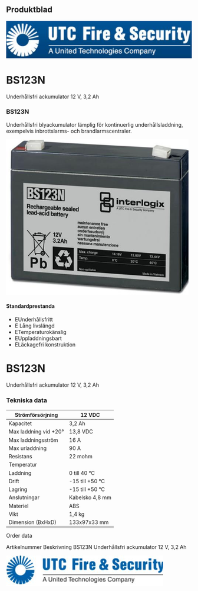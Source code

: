 ## Produktblad

![](_page_0_Picture_1.jpeg)

# BS123N

Underhållsfri ackumulator 12 V, 3,2 Ah

### BS123N

Underhållsfri blyackumulator lämplig för kontinuerlig underhållsladdning, exempelvis inbrottslarms- och brandlarmscentraler.

![](_page_0_Picture_6.jpeg)

#### Standardprestanda

- EUnderhållsfritt
- E Lång livslängd
- ETemperaturokänslig
- EUppladdningsbart
- ELäckagefri konstruktion

# BS123N

Underhållsfri ackumulator 12 V, 3,2 Ah

### Tekniska data

| Strömförsörjning      | 12 VDC          |
|-----------------------|-----------------|
| Kapacitet             | 3,2 Ah          |
| Max laddning vid +20° | 13,8 VDC        |
| Max laddningsström    | 16 A            |
| Max urladdning        | 90 A            |
| Resistans             | 22 mohm         |
| Temperatur            |                 |
| Laddning              | 0 till 40 °C    |
| Drift                 | -15 till +50 °C |
| Lagring               | -15 till +50 °C |
| Anslutningar          | Kabelsko 4,8 mm |
| Materiel              | ABS             |
| Vikt                  | 1,4 kg          |
| Dimension (BxHxD)     | 133x97x33 mm    |

Order data

Artikelnummer Beskrivning BS123N Underhållsfri ackumulator 12 V, 3,2 Ah

![](_page_1_Picture_6.jpeg)